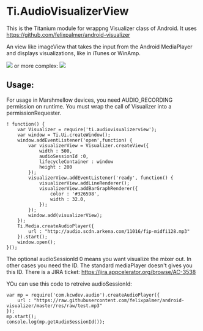 Ti.AudioVisualizerView
===========================================

This is the Titanium module for wrappng Visualizer class of Android. It uses https://github.com/felixpalmer/android-visualizer

An view like imageView that takes the input from the Android MediaPlayer and displays visualizations, like in iTunes or WinAmp.

![](https://github.com/felixpalmer/android-visualizer/raw/master/demo/demo-1.gif) or more complex: ![](https://github.com/felixpalmer/android-visualizer/raw/master/demo/demo-4.gif )

Usage:
------

For usage in Marshmellow devices, you need AUDIO_RECORDING permission on runtime. You must wrap the call of Visualizer into a permissionRequester. 

~~~
! function() {
    var Visualizer = require('ti.audiovisualizerview');
    var window = Ti.Ui.createWindow();
    window.addEventListener('open',function) {
        var visualizerView = Visualizer.createView({
            width : 500,
            audioSessionId :0,
            lifecycleContainer : window 
            height : 200
        });
        visualizerView.addEventListener('ready', function() {
            visualizerView.addLineRenderer();
            visualizerView.addBarGraphRenderer({
                color : '#326598',
                width : 32.0,
            });
        });
        window.add(visualizerView);
    });
    Ti.Media.createAudioPlayer({
        url : "http://audio.scdn.arkena.com/11016/fip-midfi128.mp3"
    }).start();
    window.open();
}();
~~~

The optional audioSessionId 0 means you want visualize the mixer out. In other cases you need the ID. The standard mediaPlayer doesn't gives you this ID. There is a JIRA ticket: https://jira.appcelerator.org/browse/AC-3538 

YOu can use this code to retreive audioSessionId:
~~~
var mp = require('com.kcwdev.audio').createAudioPlayer({
    url : "https://raw.githubusercontent.com/felixpalmer/android-visualizer/master/res/raw/test.mp3"
});
mp.start();
console.log(mp.getAudioSessionId());
~~~